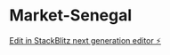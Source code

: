 # Market-Senegal

[Edit in StackBlitz next generation editor ⚡️](https://stackblitz.com/~/github.com/Iibrakhalil/Market-Senegal)